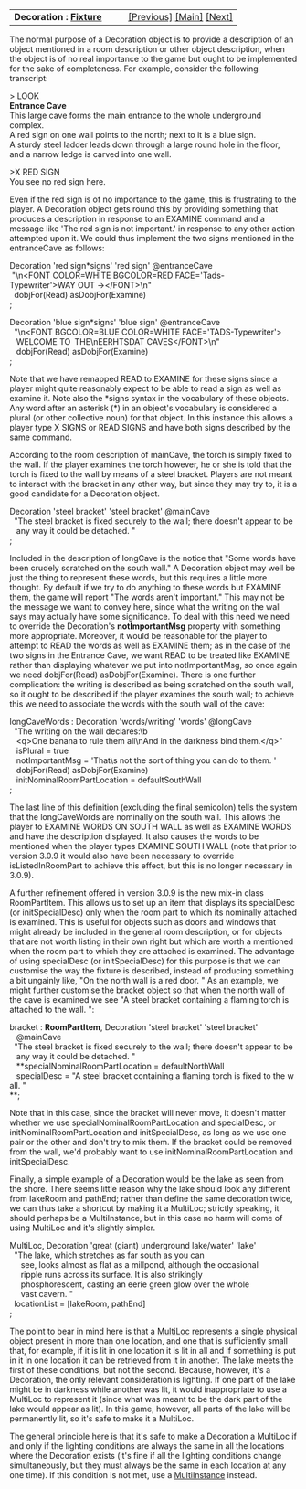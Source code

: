 <table width="100%" data-border="0" data-cellspacing="0"
data-cellpadding="3" data-bgcolor="#C0C0C0">
<colgroup>
<col style="width: 50%" />
<col style="width: 50%" />
</colgroup>
<tbody>
<tr>
<td style="text-align: left;"><strong>Decoration : <a
href="fixture.htm">Fixture</a><br />
</strong></td>
<td style="text-align: right;"><a
href="customfixture.htm">[Previous]</a> <a
href="generalintroduction.htm">[Main]</a> <a
href="distant.htm">[Next]</a></td>
</tr>
</tbody>
</table>

  
The normal purpose of a Decoration object is to provide a description of
an object mentioned in a room description or other object description,
when the object is of no real importance to the game but ought to be
implemented for the sake of completeness. For example, consider the
following transcript:  
  
\> LOOK  
**Entrance Cave**  
This large cave forms the main entrance to the whole underground
complex.  
A red sign on one wall points to the north; next to it is a blue sign.  
A sturdy steel ladder leads down through a large round hole in the
floor,  
and a narrow ledge is carved into one wall.  
  
\>X RED SIGN  
You see no red sign here.  
  
Even if the red sign is of no importance to the game, this is
frustrating to the player. A Decoration object gets round this by
providing something that produces a description in response to an
EXAMINE command and a message like 'The red sign is not important.' in
response to any other action attempted upon it. We could thus implement
the two signs mentioned in the entranceCave as follows:  
  
Decoration 'red sign\*signs' 'red sign' @entranceCave  
 "\n\<FONT COLOR=WHITE BGCOLOR=RED FACE='Tads-Typewriter'\>WAY OUT -\>\</FONT\>\n"  
  dobjFor(Read) asDobjFor(Examine)  
;  
  
Decoration 'blue sign\*signs' 'blue sign' @entranceCave  
  "\n\<FONT BGCOLOR=BLUE COLOR=WHITE FACE='TADS-Typewriter'\>  
   WELCOME TO&ensp;THE\nEERHTSDAT CAVES\</FONT\>\n"  
   dobjFor(Read) asDobjFor(Examine)  
;  
  
Note that we have remapped READ to EXAMINE for these signs since a
player might quite reasonably expect to be able to read a sign as well
as examine it. Note also the \*signs syntax in the vocabulary of these
objects. Any word after an asterisk (\*) in an object's vocabulary is
considered a plural (or other collective noun) for that object. In this
instance this allows a player type X SIGNS or READ SIGNS and have both
signs described by the same command.  
  
According to the room description of mainCave, the torch is simply fixed
to the wall. If the player examines the torch however, he or she is told
that the torch is fixed to the wall by means of a steel bracket. Players
are not meant to interact with the bracket in any other way, but since
they may try to, it is a good candidate for a Decoration object.  
  
Decoration 'steel bracket' 'steel bracket' @mainCave  
  "The steel bracket is fixed securely to the wall; there doesn't appear to be  
   any way it could be detached. "  
;  
  
Included in the description of longCave is the notice that "Some words
have been crudely scratched on the south wall." A Decoration object may
well be just the thing to represent these words, but this requires a
little more thought. By default if we try to do anything to these words
but EXAMINE them, the game will report "The words aren't important."
This may not be the message we want to convey here, since what the
writing on the wall says may actually have some significance. To deal
with this need we need to override the Decoration's **notImportantMsg**
property with something more appropriate. Moreover, it would be
reasonable for the player to attempt to READ the words as well as
EXAMINE them; as in the case of the two signs in the Entrance Cave, we
want READ to be treated like EXAMINE rather than displaying whatever we
put into notImportantMsg, so once again we need dobjFor(Read)
asDobjFor(Examine). There is one further complication: the writing is
described as being scratched on the south wall, so it ought to be
described if the player examines the south wall; to achieve this we need
to associate the words with the south wall of the cave:  
  
longCaveWords : Decoration 'words/writing' 'words' @longCave  
  "The writing on the wall declares:\b  
   \<q\>One banana to rule them all\nAnd in the darkness bind them.\</q\>"  
   isPlural = true  
   notImportantMsg = 'That\\s not the sort of thing you can do to them. '     
   dobjFor(Read) asDobjFor(Examine)  
   initNominalRoomPartLocation = defaultSouthWall     
;  
  
The last line of this definition (excluding the final semicolon) tells
the system that the longCaveWords are nominally on the south wall. This
allows the player to EXAMINE WORDS ON SOUTH WALL as well as EXAMINE
WORDS and have the description displayed. It also causes the words to be
mentioned when the player types EXAMINE SOUTH WALL (note that prior to
version 3.0.9 it would also have been necessary to override
isListedInRoomPart to achieve this effect, but this is no longer
necessary in 3.0.9).  
  
A further refinement offered in version 3.0.9 is the new mix-in class
RoomPartItem. This allows us to set up an item that displays its
specialDesc (or initSpecialDesc) only when the room part to which its
nominally attached is examined. This is useful for objects such as doors
and windows that might already be included in the general room
description, or for objects that are not worth listing in their own
right but which are worth a mentioned when the room part to which they
are attached is examined. The advantage of using specialDesc (or
initSpecialDesc) for this purpose is that we can customise the way the
fixture is described, instead of producing something a bit ungainly
like, "On the north wall is a red door. " As an example, we might
further customise the bracket object so that when the north wall of the
cave is examined we see "A steel bracket containing a flaming torch is
attached to the wall. ":  
  
bracket : **RoomPartItem**, Decoration 'steel bracket' 'steel bracket'   
   @mainCave  
  "The steel bracket is fixed securely to the wall; there doesn't appear to be  
   any way it could be detached. "  
   **specialNominalRoomPartLocation = defaultNorthWall  
   specialDesc = "A steel bracket containing a flaming torch is fixed to the wall. "  
**;  
  
Note that in this case, since the bracket will never move, it doesn't
matter whether we use specialNominalRoomPartLocation and specialDesc, or
initNominalRoomPartLocation and initSpecialDesc, as long as we use one
pair or the other and don't try to mix them. If the bracket could be
removed from the wall, we'd probably want to use
initNominalRoomPartLocation and initSpecialDesc.  
  
<span id="lakedecoration">Finally, a simple example of a Decoration
would be the lake as seen from the shore. There seems little reason why
the lake should look any different from lakeRoom and pathEnd; rather
than define the same decoration twice, we can thus take a shortcut by
making it a MultiLoc; strictly speaking, it should perhaps be a
MultiInstance, but in this case no harm will come of using MultiLoc and
it's slightly simpler.  
  
MultiLoc, Decoration 'great (giant) underground lake/water' 'lake'  
  "The lake, which stretches as far south as you can  
     see, looks almost as flat as a millpond, although the occasional  
     ripple runs across its surface. It is also strikingly  
     phosphorescent, casting an eerie green glow over the whole  
     vast cavern. "  
  locationList = \[lakeRoom, pathEnd\]  
;  
  
The point to bear in mind here is that a</span> [MultiLoc](multiloc.htm)
represents a single physical object present in more than one location,
and one that is sufficiently small that, for example, if it is lit in
one location it is lit in all and if something is put in it in one
location it can be retrieved from it in another. The lake meets the
first of these conditions, but not the second. Because, however, it's a
Decoration, the only relevant consideration is lighting. If one part of
the lake might be in darkness while another was lit, it would
inappropriate to use a MultiLoc to represent it (since what was meant to
be the dark part of the lake would appear as lit). In this game,
however, all parts of the lake will be permanently lit, so it's safe to
make it a MultiLoc.  
  
The general principle here is that it's safe to make a Decoration a
MultiLoc if and only if the lighting conditions are always the same in
all the locations where the Decoration exists (it's fine if all the
lighting conditions change simultaneously, but they must always be the
same in each location at any one time). If this condition is not met,
use a [MultiInstance](multiinstance.htm) instead.  
  
